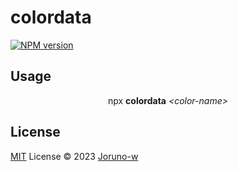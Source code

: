 # colordata

[![NPM version](https://img.shields.io/npm/v/colordata?color=a1b858&label=)](https://www.npmjs.com/package/colordata)


## Usage

<div align='center'>npx <strong>colordata</strong> <em>&lt;color-name&gt;</em></div>


## License
[MIT](./LICENSE) License © 2023 [Joruno-w](https://github.com/Joruno-w)
